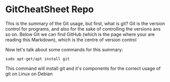 # GitCheatSheet Repo

This is the summary of the Git usage, but first, what is git?
Git is the version control for programs, and also for the sake of controlling the versions ans so on.
Below Git we can find GitHub (which is the page where your are reading this Markdown), which is the centre of version control

Now let's talk about some commands for this summary:

```
sudo apt-get/apt install git
```
This command will install git and it's components for the correct usage of git on Linux on Debian




